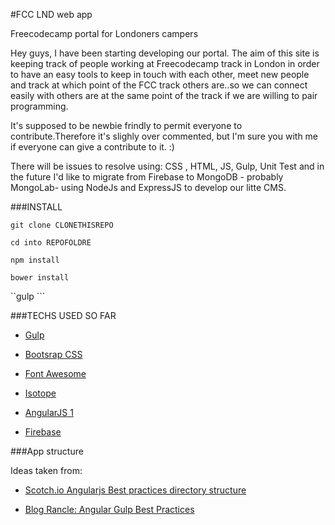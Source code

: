 
#FCC LND web app

Freecodecamp portal for Londoners campers

Hey guys, I have been starting developing our portal. The aim of this site is keeping track of people working at Freecodecamp track in London in order to have an easy tools to keep in touch with each other, meet new people and track at which point of the FCC track others are..so we can connect easily with others are at the same point of the track if we are willing to pair programming.

It's supposed to  be newbie frindly to permit everyone to contribute.Therefore  it's slighly over commented, but I'm sure you with me if everyone can give a contribute to it. :)

There will be issues to resolve using: CSS , HTML, JS, Gulp, Unit Test and in the future I'd like to migrate from Firebase to MongoDB - probably MongoLab- using NodeJs and ExpressJS to develop our litte CMS.

###INSTALL

``` git clone CLONETHISREPO ```

```cd into REPOFOLDRE ```

```npm install ```

```bower install ```

``gulp ```

###TECHS USED SO FAR

* [Gulp](http://gulpjs.com/)

* [Bootsrap CSS](http://getbootstrap.com/css/)

* [Font Awesome]( http://fontawesome.io/?utm_source=hackernewsletter)

* [Isotope](http://isotope.metafizzy.co/)

* [AngularJS 1](https://angularjs.org/)

* [Firebase](http://firebase.com/)




###App structure

Ideas taken from:

* [Scotch.io Angularjs Best practices directory structure](https://scotch.io/tutorials/angularjs-best-practices-directory-structure)

* [Blog Rancle: Angular Gulp Best Practices](http://blog.rangle.io/angular-gulp-bestpractices/)


